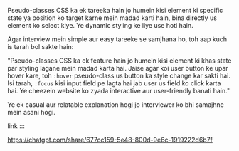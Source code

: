 Pseudo-classes CSS ka ek tareeka hain jo humein kisi element ki specific state ya position ko target karne mein madad karti hain, bina directly us element ko select kiye. Ye dynamic styling ke liye use hoti hain.

Agar interview mein simple aur easy tareeke se samjhana ho, toh aap kuch is tarah bol sakte hain:

"Pseudo-classes CSS ka ek feature hain jo humein kisi element ki khas state par styling lagane mein madad karta hai. Jaise agar koi user button ke upar hover kare, toh `:hover` pseudo-class us button ka style change kar sakti hai. Isi tarah, `:focus` kisi input field pe lagta hai jab user us field ko click karta hai. Ye cheezein website ko zyada interactive aur user-friendly banati hain."

Ye ek casual aur relatable explanation hogi jo interviewer ko bhi samajhne mein asani hogi.

link :::

https://chatgpt.com/share/677cc159-5e48-800d-9e6c-1919222d6b7f
